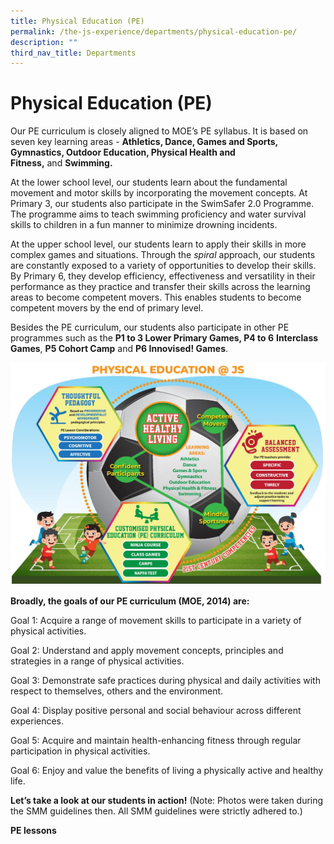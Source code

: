 ```yaml
---
title: Physical Education (PE)
permalink: /the-js-experience/departments/physical-education-pe/
description: ""
third_nav_title: Departments
---
```

# **Physical Education (PE)**

Our PE curriculum is closely aligned to MOE’s PE syllabus. It is based on seven key learning areas - **Athletics, Dance, Games and Sports, Gymnastics, Outdoor Education, Physical Health and Fitness,** and **Swimming.**  

At the lower school level, our students learn about the fundamental movement and motor skills by incorporating the movement concepts. At Primary 3, our students also participate in the SwimSafer 2.0 Programme. The programme aims to teach swimming proficiency and water survival skills to children in a fun manner to minimize drowning incidents.

At the upper school level, our students learn to apply their skills in more complex games and situations. Through the _spiral_ approach, our students are constantly exposed to a variety of opportunities to develop their skills. By Primary 6, they develop efficiency, effectiveness and versatility in their performance as they practice and transfer their skills across the learning areas to become competent movers. This enables students to become competent movers by the end of primary level.

Besides the PE curriculum, our students also participate in other PE programmes such as the **P1 to 3 Lower Primary Games, P4 to 6** **Interclass Games**, **P5 Cohort Camp** and **P6 Innovised! Games**.


![](/images/Infographic%20-%20PE%20vA1%201-page-001.jpg)

**Broadly, the goals of our PE curriculum (MOE, 2014) are:**  

Goal 1: Acquire a range of movement skills to participate in a variety of physical activities.

Goal 2: Understand and apply movement concepts, principles and strategies in a range of physical activities.

Goal 3: Demonstrate safe practices during physical and daily activities with respect to themselves, others and the environment.

Goal 4: Display positive personal and social behaviour across different experiences.

Goal 5: Acquire and maintain health-enhancing fitness through regular participation in physical activities.

Goal 6: Enjoy and value the benefits of living a physically active and healthy life.

**Let’s take a look at our students in action!** (Note: Photos were taken during the SMM guidelines then. All SMM guidelines were strictly adhered to.)

**PE lessons**